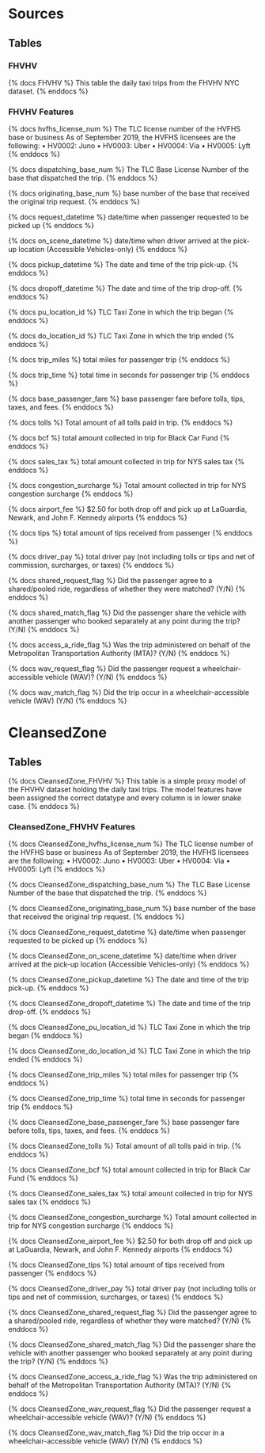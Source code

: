 # Sources
## Tables
### FHVHV
{% docs FHVHV %}
This table the daily taxi trips from the FHVHV NYC dataset.
{% enddocs %}
### FHVHV Features

{% docs hvfhs_license_num %}
The TLC license number of the HVFHS base or business
As of September 2019, the HVFHS licensees are the following:
• HV0002: Juno
• HV0003: Uber
• HV0004: Via
• HV0005: Lyft
{% enddocs %}

{% docs dispatching_base_num %}
The TLC Base License Number of the base that dispatched the trip.
{% enddocs %}

{% docs originating_base_num %}
base number of the base that received the original trip request.
{% enddocs %}

{% docs request_datetime %}
date/time when passenger requested to be picked up
{% enddocs %}

{% docs on_scene_datetime %}
date/time when driver arrived at the pick-up location (Accessible
Vehicles-only)
{% enddocs %}

{% docs pickup_datetime %}
The date and time of the trip pick-up.
{% enddocs %}

{% docs dropoff_datetime %}
The date and time of the trip drop-off.
{% enddocs %}

{% docs pu_location_id %}
TLC Taxi Zone in which the trip began
{% enddocs %}

{% docs do_location_id %}
TLC Taxi Zone in which the trip ended
{% enddocs %}

{% docs trip_miles %}
total miles for passenger trip
{% enddocs %}

{% docs trip_time %}
total time in seconds for passenger trip
{% enddocs %}

{% docs base_passenger_fare %}
base passenger fare before tolls, tips, taxes, and fees.
{% enddocs %}

{% docs tolls %}
Total amount of all tolls paid in trip.
{% enddocs %}

{% docs bcf %}
total amount collected in trip for Black Car Fund
{% enddocs %}

{% docs sales_tax %}
total amount collected in trip for NYS sales tax
{% enddocs %}

{% docs congestion_surcharge %}
Total amount collected in trip for NYS congestion surcharge
{% enddocs %}

{% docs airport_fee %}
$2.50 for both drop off and pick up at LaGuardia, Newark, and John
F. Kennedy airports
{% enddocs %}

{% docs tips %}
total amount of tips received from passenger
{% enddocs %}

{% docs driver_pay %}
total driver pay (not including tolls or tips and net of commission,
surcharges, or taxes)
{% enddocs %}

{% docs shared_request_flag %}
Did the passenger agree to a shared/pooled ride, regardless of
whether they were matched? (Y/N)
{% enddocs %}

{% docs shared_match_flag %}
Did the passenger share the vehicle with another passenger who
booked separately at any point during the trip? (Y/N)
{% enddocs %}

{% docs access_a_ride_flag %}
Was the trip administered on behalf of the Metropolitan
Transportation Authority (MTA)? (Y/N)
{% enddocs %}

{% docs wav_request_flag %}
Did the passenger request a wheelchair-accessible vehicle (WAV)?
(Y/N)
{% enddocs %}

{% docs wav_match_flag %}
Did the trip occur in a wheelchair-accessible vehicle (WAV) (Y/N)
{% enddocs %}

# CleansedZone
## Tables

{% docs CleansedZone_FHVHV %}
This table is a simple proxy model of the FHVHV dataset holding the daily taxi trips.
The model features have been assigned the correct datatype and every column is in lower snake case.
{% enddocs %}

### CleansedZone_FHVHV Features
{% docs CleansedZone_hvfhs_license_num %}
The TLC license number of the HVFHS base or business
As of September 2019, the HVFHS licensees are the following:
• HV0002: Juno
• HV0003: Uber
• HV0004: Via
• HV0005: Lyft
{% enddocs %}

{% docs CleansedZone_dispatching_base_num %}
The TLC Base License Number of the base that dispatched the trip.
{% enddocs %}

{% docs CleansedZone_originating_base_num %}
base number of the base that received the original trip request.
{% enddocs %}

{% docs CleansedZone_request_datetime %}
date/time when passenger requested to be picked up
{% enddocs %}

{% docs CleansedZone_on_scene_datetime %}
date/time when driver arrived at the pick-up location (Accessible
Vehicles-only)
{% enddocs %}

{% docs CleansedZone_pickup_datetime %}
The date and time of the trip pick-up.
{% enddocs %}

{% docs CleansedZone_dropoff_datetime %}
The date and time of the trip drop-off.
{% enddocs %}

{% docs CleansedZone_pu_location_id %}
TLC Taxi Zone in which the trip began
{% enddocs %}

{% docs CleansedZone_do_location_id %}
TLC Taxi Zone in which the trip ended
{% enddocs %}

{% docs CleansedZone_trip_miles %}
total miles for passenger trip
{% enddocs %}

{% docs CleansedZone_trip_time %}
total time in seconds for passenger trip
{% enddocs %}

{% docs CleansedZone_base_passenger_fare %}
base passenger fare before tolls, tips, taxes, and fees.
{% enddocs %}

{% docs CleansedZone_tolls %}
Total amount of all tolls paid in trip.
{% enddocs %}

{% docs CleansedZone_bcf %}
total amount collected in trip for Black Car Fund
{% enddocs %}

{% docs CleansedZone_sales_tax %}
total amount collected in trip for NYS sales tax
{% enddocs %}

{% docs CleansedZone_congestion_surcharge %}
Total amount collected in trip for NYS congestion surcharge
{% enddocs %}

{% docs CleansedZone_airport_fee %}
$2.50 for both drop off and pick up at LaGuardia, Newark, and John
F. Kennedy airports
{% enddocs %}

{% docs CleansedZone_tips %}
total amount of tips received from passenger
{% enddocs %}

{% docs CleansedZone_driver_pay %}
total driver pay (not including tolls or tips and net of commission,
surcharges, or taxes)
{% enddocs %}

{% docs CleansedZone_shared_request_flag %}
Did the passenger agree to a shared/pooled ride, regardless of
whether they were matched? (Y/N)
{% enddocs %}

{% docs CleansedZone_shared_match_flag %}
Did the passenger share the vehicle with another passenger who
booked separately at any point during the trip? (Y/N)
{% enddocs %}

{% docs CleansedZone_access_a_ride_flag %}
Was the trip administered on behalf of the Metropolitan
Transportation Authority (MTA)? (Y/N)
{% enddocs %}

{% docs CleansedZone_wav_request_flag %}
Did the passenger request a wheelchair-accessible vehicle (WAV)?
(Y/N)
{% enddocs %}

{% docs CleansedZone_wav_match_flag %}
Did the trip occur in a wheelchair-accessible vehicle (WAV) (Y/N)
{% enddocs %}